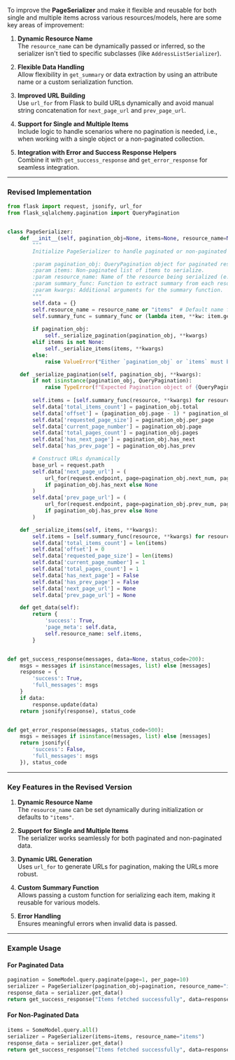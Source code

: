 To improve the **PageSerializer** and make it flexible and reusable for both single and multiple items across various resources/models, here are some key areas of improvement:

1. **Dynamic Resource Name**  
   The `resource_name` can be dynamically passed or inferred, so the serializer isn't tied to specific subclasses (like `AddressListSerializer`).

2. **Flexible Data Handling**  
   Allow flexibility in `get_summary` or data extraction by using an attribute name or a custom serialization function.

3. **Improved URL Building**  
   Use `url_for` from Flask to build URLs dynamically and avoid manual string concatenation for `next_page_url` and `prev_page_url`.

4. **Support for Single and Multiple Items**  
   Include logic to handle scenarios where no pagination is needed, i.e., when working with a single object or a non-paginated collection.

5. **Integration with Error and Success Response Helpers**  
   Combine it with `get_success_response` and `get_error_response` for seamless integration.

---

### Revised Implementation

```python
from flask import request, jsonify, url_for
from flask_sqlalchemy.pagination import QueryPagination


class PageSerializer:
    def __init__(self, pagination_obj=None, items=None, resource_name=None, summary_func=None, **kwargs):
        """
        Initialize PageSerializer to handle paginated or non-paginated data.

        :param pagination_obj: QueryPagination object for paginated results.
        :param items: Non-paginated list of items to serialize.
        :param resource_name: Name of the resource being serialized (e.g., 'addresses').
        :param summary_func: Function to extract summary from each resource (defaults to `.get_summary`).
        :param kwargs: Additional arguments for the summary function.
        """
        self.data = {}
        self.resource_name = resource_name or "items"  # Default name for resource
        self.summary_func = summary_func or (lambda item, **kw: item.get_summary(**kw))
        
        if pagination_obj:
            self._serialize_pagination(pagination_obj, **kwargs)
        elif items is not None:
            self._serialize_items(items, **kwargs)
        else:
            raise ValueError("Either `pagination_obj` or `items` must be provided.")

    def _serialize_pagination(self, pagination_obj, **kwargs):
        if not isinstance(pagination_obj, QueryPagination):
            raise TypeError(f"Expected Pagination object of {QueryPagination}, got {type(pagination_obj)}")
        
        self.items = [self.summary_func(resource, **kwargs) for resource in pagination_obj.items]
        self.data['total_items_count'] = pagination_obj.total
        self.data['offset'] = (pagination_obj.page - 1) * pagination_obj.per_page
        self.data['requested_page_size'] = pagination_obj.per_page
        self.data['current_page_number'] = pagination_obj.page
        self.data['total_pages_count'] = pagination_obj.pages
        self.data['has_next_page'] = pagination_obj.has_next
        self.data['has_prev_page'] = pagination_obj.has_prev

        # Construct URLs dynamically
        base_url = request.path
        self.data['next_page_url'] = (
            url_for(request.endpoint, page=pagination_obj.next_num, page_size=pagination_obj.per_page)
            if pagination_obj.has_next else None
        )
        self.data['prev_page_url'] = (
            url_for(request.endpoint, page=pagination_obj.prev_num, page_size=pagination_obj.per_page)
            if pagination_obj.has_prev else None
        )

    def _serialize_items(self, items, **kwargs):
        self.items = [self.summary_func(resource, **kwargs) for resource in items]
        self.data['total_items_count'] = len(items)
        self.data['offset'] = 0
        self.data['requested_page_size'] = len(items)
        self.data['current_page_number'] = 1
        self.data['total_pages_count'] = 1
        self.data['has_next_page'] = False
        self.data['has_prev_page'] = False
        self.data['next_page_url'] = None
        self.data['prev_page_url'] = None

    def get_data(self):
        return {
            'success': True,
            'page_meta': self.data,
            self.resource_name: self.items,
        }


def get_success_response(messages, data=None, status_code=200):
    msgs = messages if isinstance(messages, list) else [messages]
    response = {
        'success': True,
        'full_messages': msgs
    }
    if data:
        response.update(data)
    return jsonify(response), status_code


def get_error_response(messages, status_code=500):
    msgs = messages if isinstance(messages, list) else [messages]
    return jsonify({
        'success': False,
        'full_messages': msgs
    }), status_code
```

---

### Key Features in the Revised Version

1. **Dynamic Resource Name**  
   The `resource_name` can be set dynamically during initialization or defaults to `"items"`.

2. **Support for Single and Multiple Items**  
   The serializer works seamlessly for both paginated and non-paginated data.

3. **Dynamic URL Generation**  
   Uses `url_for` to generate URLs for pagination, making the URLs more robust.

4. **Custom Summary Function**  
   Allows passing a custom function for serializing each item, making it reusable for various models.

5. **Error Handling**  
   Ensures meaningful errors when invalid data is passed.

---

### Example Usage

#### For Paginated Data
```python
pagination = SomeModel.query.paginate(page=1, per_page=10)
serializer = PageSerializer(pagination_obj=pagination, resource_name="items")
response_data = serializer.get_data()
return get_success_response("Items fetched successfully", data=response_data)
```

#### For Non-Paginated Data
```python
items = SomeModel.query.all()
serializer = PageSerializer(items=items, resource_name="items")
response_data = serializer.get_data()
return get_success_response("Items fetched successfully", data=response_data)
```